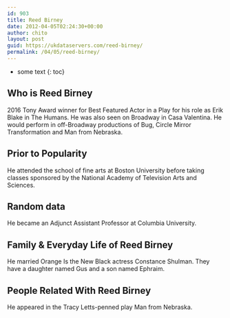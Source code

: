 ```yaml
---
id: 903
title: Reed Birney
date: 2012-04-05T02:24:30+00:00
author: chito
layout: post
guid: https://ukdataservers.com/reed-birney/
permalink: /04/05/reed-birney/
---
```


* some text
{: toc}
          
          
## Who is  Reed Birney
                  
                  
                  
2016 Tony Award winner for Best Featured Actor in a Play for his role as Erik Blake in The Humans. He was also seen on Broadway in Casa Valentina. He would perform in off-Broadway productions of Bug, Circle Mirror Transformation and Man from Nebraska. 
                  
                
                
                
## Prior to Popularity 
                  
                  
                  
He attended the school of fine arts at Boston University before taking classes sponsored by the National Academy of Television Arts and Sciences. 
                  
                
                
                
## Random data 
                  
                  
                  
He became an Adjunct Assistant Professor at Columbia University. 
                  
                
                
                
## Family & Everyday Life of Reed Birney
                  
                  
                  
He married Orange Is the New Black actress Constance Shulman. They have a daughter named Gus and a son named Ephraim. 
                  
                
                
                
## People Related With  Reed Birney
                  
                  
                  
He appeared in the Tracy Letts-penned play Man from Nebraska. 
                  
                
              
            
          
          
          
    
    
  
